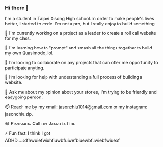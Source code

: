 ### Hi there 👋

I'm a  student in Taipei Xisong High school.
In order to make people's lives better, I started to code.
I'm not a pro, but I really enjoy to build something.

🔭 I'm currently working on a project as a leader to create a roll call website for my class.
 
🌱 I'm learning how to "prompt" and smash all the things together to build my own Quasimodo, lol.

👯 I’m looking to collaborate on any projects that can offer me opportunity to participate anyting.

🤔 I’m looking for help with understanding a full process of building a website.

💬 Ask me about my opinion about your stories, I'm trying to be friendly and easygoing person.

📫 Reach me by my email: jasonchiu1014@gmail.com or my instagram: jasonchiu.zip.

😄 Pronouns: Call me Jason is fine.

⚡ Fun fact: I think I got ADHD....sdfhwuiefwiuhfiuwbfuiwefbiuewbfuwiebfwiuebf
  



